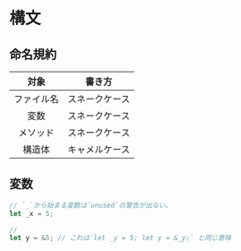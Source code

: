 # 構文
## 命名規約
|対象|書き方|
|:-:|:-:|
|ファイル名|スネークケース|
|変数|スネークケース|
|メソッド|スネークケース|
|構造体|キャメルケース|

## 変数
```Rust
// `_`から始まる変数は`unused`の警告が出ない。  
let _x = 5;

//
let y = &5; // これは`let _y = 5; let y = &_y;` と同じ意味
```
